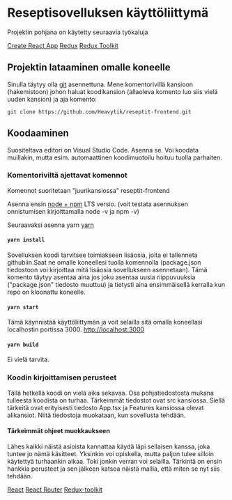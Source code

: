 # Reseptisovelluksen käyttöliittymä

Projektin pohjana on käytetty seuraavia työkaluja

[Create React App](https://github.com/facebook/create-react-app)
[Redux](https://redux.js.org/)
[Redux Toolkit](https://redux-toolkit.js.org/)

## Projektin lataaminen omalle koneelle

Sinulla täytyy olla [git](https://git-scm.com/) asennettuna.
Mene komentorivillä kansioon (hakemistoon) johon haluat koodikansion (allaoleva komento luo siis vielä uuden kansion) ja aja komento:

`git clone https://github.com/Heavytik/reseptit-frontend.git`

## Koodaaminen

Suositeltava editori on Visual Studio Code. Asenna se. Voi koodata muillakin, mutta esim. automaattinen koodimuotoilu hoituu tuolla parhaiten.

### Komentoriviltä ajettavat komennot

Komennot suoritetaan "juurikansiossa" reseptit-frontend

Asenna ensin [node + npm](https://nodejs.org/en/) LTS versio.
(voit testata asennuksen onnistumisen kirjoittamalla node -v ja npm -v)

Seuraavaksi asenna yarn [yarn](https://classic.yarnpkg.com/en/)

#### `yarn install`

Sovelluksen koodi tarvitsee toimiakseen lisäosia, joita ei tallenneta githubiin.Saat ne omalle koneellesi tuolla komennolla (package.json tiedostoon voi kirjoittaa mitä lisäosia sovellukseen asennetaan). Tämä komento täytyy asentaa aina jos joku asentaa uusia riippuvuuksia ("package.json" tiedosto muuttuu) ja tietysti aina ensimmäisellä kerralla kun repo on kloonattu koneelle.

#### `yarn start`

Tämä käynnistää käyttöliittymän ja voit selailla sitä omalla koneellasi localhostin portissa 3000.
[http://localhost:3000](http://localhost:3000)

#### `yarn build`

Ei vielä tarvita.

### Koodin kirjoittamisen perusteet

Tällä hetkellä koodi on vielä aika sekavaa. Osa pohjatiedostosta mukana tulleesta koodista on turhaa. Tärkeimmät tiedostot ovat src kansiossa. Siellä tärkeitä ovat erityisesti tiedosto App.tsx ja Features kansiossa olevat alikansiot. Niitä tiedostoja muokataan, kun sovellusta tehdään.

#### Tärkeimmät ohjeet muokkaukseen

Lähes kaikki näistä asioista kannattaa käydä läpi sellaisen kanssa, joka tuntee jo nämä käsitteet. Yksinkin voi opiskella, mutta paljon tulee silloin käytettyä turhaankin aikaa. Toki jonkin verran voi selailla. Tärkintä on ensin hankkia perusteet ja sen jälkeen katsoa näistä mallia, että miten se nyt siis tehdään.

[React](https://reactjs.org/docs/hello-world.html)
[React Router](https://reactrouter.com/web/example/basic)
[Redux-toolkit](https://redux-toolkit.js.org/introduction/getting-started)


